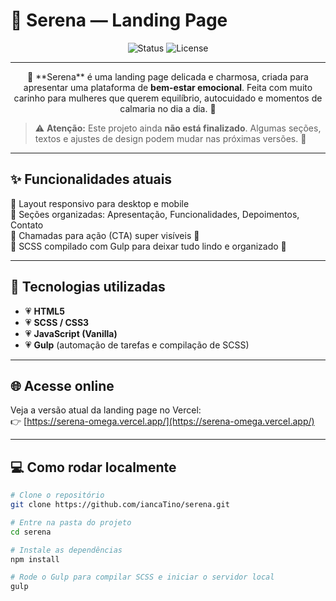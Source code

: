 # 🌸 Serena — Landing Page

<p align="center">
  <img src="https://img.shields.io/badge/✨Status-em%20desenvolvimento-ff69b4?style=for-the-badge" alt="Status">
  <img src="https://img.shields.io/badge/💌 License-MIT-ffb6c1?style=for-the-badge" alt="License">
</p>

---

<p align="center">
💖 **Serena** é uma landing page delicada e charmosa, criada para apresentar uma plataforma de <b>bem-estar emocional</b>.  
Feita com muito carinho para mulheres que querem equilíbrio, autocuidado e momentos de calmaria no dia a dia. 🌸
</p>

> ⚠️ **Atenção:** Este projeto ainda **não está finalizado**. Algumas seções, textos e ajustes de design podem mudar nas próximas versões. 🌷

---

## ✨ Funcionalidades atuais

🌸 Layout responsivo para desktop e mobile  
🌸 Seções organizadas: Apresentação, Funcionalidades, Depoimentos, Contato  
🌸 Chamadas para ação (CTA) super visíveis 💌  
🌸 SCSS compilado com Gulp para deixar tudo lindo e organizado 💖  

---

## 🎨 Tecnologias utilizadas

- 💗 **HTML5**  
- 💗 **SCSS / CSS3**  
- 💗 **JavaScript (Vanilla)**  
- 💗 **Gulp** (automação de tarefas e compilação de SCSS)

---

## 🌐 Acesse online

Veja a versão atual da landing page no Vercel:  
👉 [https://serena-omega.vercel.app/](https://serena-omega.vercel.app/)

---

## 💻 Como rodar localmente

```bash
# Clone o repositório
git clone https://github.com/iancaTino/serena.git

# Entre na pasta do projeto
cd serena

# Instale as dependências
npm install

# Rode o Gulp para compilar SCSS e iniciar o servidor local
gulp
